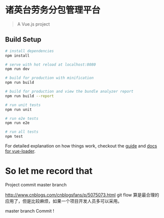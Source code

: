 # 诸英台劳务分包管理平台

> A Vue.js project

## Build Setup

``` bash
# install dependencies
npm install

# serve with hot reload at localhost:8080
npm run dev

# build for production with minification
npm run build

# build for production and view the bundle analyzer report
npm run build --report

# run unit tests
npm run unit

# run e2e tests
npm run e2e

# run all tests
npm test
```

For detailed explanation on how things work, checkout the [guide](http://vuejs-templates.github.io/webpack/) and [docs for vue-loader](http://vuejs.github.io/vue-loader).

# So let me record that
Project commit   master branch



http://www.cnblogs.com/cnblogsfans/p/5075073.html
git flow 算是最合理的应用了，但是比较麻烦，如果一个项目开发人员多可以采用。

master branch Commit  !
